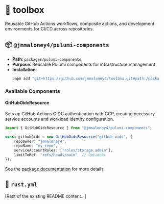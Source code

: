 # 🔧 toolbox

Reusable GitHub Actions workflows, composite actions, and development environments for CI/CD across repositories.

## 📦 `@jmmaloney4/pulumi-components`

- **Path**: `packages/pulumi-components`
- **Purpose**: Reusable Pulumi components for infrastructure management
- **Installation**:
  ```bash
  pnpm add "git+https://github.com/jmmaloney4/toolbox.git#path:/packages/pulumi-components"
  ```

### Available Components

#### GitHubOidcResource

Sets up GitHub Actions OIDC authentication with GCP, creating necessary service accounts and workload identity configuration.

```typescript
import { GitHubOidcResource } from "@jmmaloney4/pulumi-components";

const githubOidc = new GitHubOidcResource("github-oidc", {
    repoOwner: "jmmaloney4",
    repoName: "my-repo",
    serviceAccountRoles: ["roles/storage.admin"],
    limitToRef: "refs/heads/main"  // Optional
});
```

See the [package documentation](packages/pulumi-components/README.md) for more details.

## 🦀 `rust.yml`

[Rest of the existing README content...]